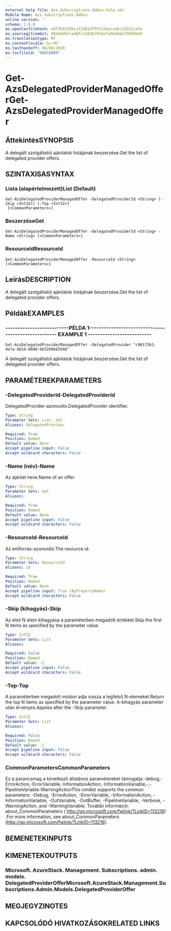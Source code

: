 ```yaml
---
external help file: Azs.Subscriptions.Admin-help.xml
Module Name: Azs.Subscriptions.Admin
online version: ''
schema: 2.0.0
ms.openlocfilehash: edf7b9135bc1f2d614f9fc516acadbc31821c45e
ms.sourcegitcommit: 09eb4dbfcad6fce303b793dafe9bebdef589db03
ms.translationtype: MT
ms.contentlocale: hu-HU
ms.lasthandoff: 08/08/2020
ms.locfileid: "94016909"
---
```

# <span data-ttu-id="41d31-101">Get-AzsDelegatedProviderManagedOffer</span><span class="sxs-lookup"><span data-stu-id="41d31-101">Get-AzsDelegatedProviderManagedOffer</span></span>

## <span data-ttu-id="41d31-102">Áttekintés</span><span class="sxs-lookup"><span data-stu-id="41d31-102">SYNOPSIS</span></span>
<span data-ttu-id="41d31-103">A delegált szolgáltatói ajánlatok listájának beszerzése.</span><span class="sxs-lookup"><span data-stu-id="41d31-103">Get the list of delegated provider offers.</span></span>

## <span data-ttu-id="41d31-104">SZINTAXISA</span><span class="sxs-lookup"><span data-stu-id="41d31-104">SYNTAX</span></span>

### <span data-ttu-id="41d31-105">Lista (alapértelmezett)</span><span class="sxs-lookup"><span data-stu-id="41d31-105">List (Default)</span></span>
```
Get-AzsDelegatedProviderManagedOffer -DelegatedProviderId <String> [-Skip <Int32>] [-Top <Int32>]
 [<CommonParameters>]
```

### <span data-ttu-id="41d31-106">Beszerzése</span><span class="sxs-lookup"><span data-stu-id="41d31-106">Get</span></span>
```
Get-AzsDelegatedProviderManagedOffer -DelegatedProviderId <String> -Name <String> [<CommonParameters>]
```

### <span data-ttu-id="41d31-107">ResourceId</span><span class="sxs-lookup"><span data-stu-id="41d31-107">ResourceId</span></span>
```
Get-AzsDelegatedProviderManagedOffer -ResourceId <String> [<CommonParameters>]
```

## <span data-ttu-id="41d31-108">Leírás</span><span class="sxs-lookup"><span data-stu-id="41d31-108">DESCRIPTION</span></span>
<span data-ttu-id="41d31-109">A delegált szolgáltatói ajánlatok listájának beszerzése.</span><span class="sxs-lookup"><span data-stu-id="41d31-109">Get the list of delegated provider offers.</span></span>

## <span data-ttu-id="41d31-110">Példák</span><span class="sxs-lookup"><span data-stu-id="41d31-110">EXAMPLES</span></span>

### <span data-ttu-id="41d31-111">--------------------------PÉLDA 1--------------------------</span><span class="sxs-lookup"><span data-stu-id="41d31-111">-------------------------- EXAMPLE 1 --------------------------</span></span>
```
Get-AzsDelegatedProviderManagedOffer -DelegatedProvider "c90173b1-de7a-4b1d-8600-b832b0e65946"
```

<span data-ttu-id="41d31-112">A delegált szolgáltatói ajánlatok listájának beszerzése.</span><span class="sxs-lookup"><span data-stu-id="41d31-112">Get the list of delegated provider offers.</span></span>

## <span data-ttu-id="41d31-113">PARAMÉTEREK</span><span class="sxs-lookup"><span data-stu-id="41d31-113">PARAMETERS</span></span>

### <span data-ttu-id="41d31-114">-DelegatedProviderId</span><span class="sxs-lookup"><span data-stu-id="41d31-114">-DelegatedProviderId</span></span>
<span data-ttu-id="41d31-115">DelegatedProvider-azonosító.</span><span class="sxs-lookup"><span data-stu-id="41d31-115">DelegatedProvider identifier.</span></span>

```yaml
Type: String
Parameter Sets: List, Get
Aliases: DelegatedProvider

Required: True
Position: Named
Default value: None
Accept pipeline input: False
Accept wildcard characters: False
```

### <span data-ttu-id="41d31-116">-Name (név)</span><span class="sxs-lookup"><span data-stu-id="41d31-116">-Name</span></span>
<span data-ttu-id="41d31-117">Az ajánlat neve.</span><span class="sxs-lookup"><span data-stu-id="41d31-117">Name of an offer.</span></span>

```yaml
Type: String
Parameter Sets: Get
Aliases: 

Required: True
Position: Named
Default value: None
Accept pipeline input: False
Accept wildcard characters: False
```

### <span data-ttu-id="41d31-118">-ResourceId</span><span class="sxs-lookup"><span data-stu-id="41d31-118">-ResourceId</span></span>
<span data-ttu-id="41d31-119">Az erőforrás-azonosító.</span><span class="sxs-lookup"><span data-stu-id="41d31-119">The resource id.</span></span>

```yaml
Type: String
Parameter Sets: ResourceId
Aliases: id

Required: True
Position: Named
Default value: None
Accept pipeline input: True (ByPropertyName)
Accept wildcard characters: False
```

### <span data-ttu-id="41d31-120">-Skip (kihagyás)</span><span class="sxs-lookup"><span data-stu-id="41d31-120">-Skip</span></span>
<span data-ttu-id="41d31-121">Az első N elem kihagyása a paraméterben megadott értékkel.</span><span class="sxs-lookup"><span data-stu-id="41d31-121">Skip the first N items as specified by the parameter value.</span></span>

```yaml
Type: Int32
Parameter Sets: List
Aliases: 

Required: False
Position: Named
Default value: -1
Accept pipeline input: False
Accept wildcard characters: False
```

### <span data-ttu-id="41d31-122">-Top</span><span class="sxs-lookup"><span data-stu-id="41d31-122">-Top</span></span>
<span data-ttu-id="41d31-123">A paraméterben megadott módon adja vissza a legfelső N-elemeket.</span><span class="sxs-lookup"><span data-stu-id="41d31-123">Return the top N items as specified by the parameter value.</span></span>
<span data-ttu-id="41d31-124">A-kihagyás paraméter után érvényes.</span><span class="sxs-lookup"><span data-stu-id="41d31-124">Applies after the -Skip parameter.</span></span>

```yaml
Type: Int32
Parameter Sets: List
Aliases: 

Required: False
Position: Named
Default value: -1
Accept pipeline input: False
Accept wildcard characters: False
```

### <span data-ttu-id="41d31-125">CommonParameters</span><span class="sxs-lookup"><span data-stu-id="41d31-125">CommonParameters</span></span>
<span data-ttu-id="41d31-126">Ez a parancsmag a következő általános paramétereket támogatja:-debug,-ErrorAction,-ErrorVariable,-InformationAction,-InformationVariable,-,-PipelineVariable-WarningAction</span><span class="sxs-lookup"><span data-stu-id="41d31-126">This cmdlet supports the common parameters: -Debug, -ErrorAction, -ErrorVariable, -InformationAction, -InformationVariable, -OutVariable, -OutBuffer, -PipelineVariable, -Verbose, -WarningAction, and -WarningVariable.</span></span> <span data-ttu-id="41d31-127">További információ: about_CommonParameters ( http://go.microsoft.com/fwlink/?LinkID=113216) .</span><span class="sxs-lookup"><span data-stu-id="41d31-127">For more information, see about_CommonParameters (http://go.microsoft.com/fwlink/?LinkID=113216).</span></span>

## <span data-ttu-id="41d31-128">BEMENETEK</span><span class="sxs-lookup"><span data-stu-id="41d31-128">INPUTS</span></span>

## <span data-ttu-id="41d31-129">KIMENETEK</span><span class="sxs-lookup"><span data-stu-id="41d31-129">OUTPUTS</span></span>

### <span data-ttu-id="41d31-130">Microsoft. AzureStack. Management. Subscriptions. admin. models. DelegatedProviderOffer</span><span class="sxs-lookup"><span data-stu-id="41d31-130">Microsoft.AzureStack.Management.Subscriptions.Admin.Models.DelegatedProviderOffer</span></span>

## <span data-ttu-id="41d31-131">MEGJEGYZI</span><span class="sxs-lookup"><span data-stu-id="41d31-131">NOTES</span></span>

## <span data-ttu-id="41d31-132">KAPCSOLÓDÓ HIVATKOZÁSOK</span><span class="sxs-lookup"><span data-stu-id="41d31-132">RELATED LINKS</span></span>

